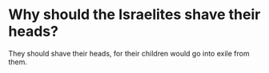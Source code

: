 # Why should the Israelites shave their heads?

They should shave their heads, for their children would go into exile from them.
